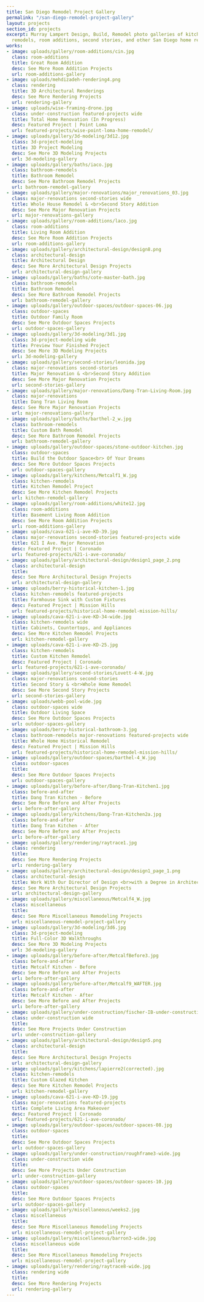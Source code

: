 ```yaml
---
title: San Diego Remodel Project Gallery
permalink: "/san-diego-remodel-project-gallery"
layout: projects
section_id: projects
excerpt: Murray Lampert Design, Build, Remodel photo galleries of kitchen and bath
  remodels, room additions, second stories, and other San Diego home remodel projects.
works:
- image: uploads/gallery/room-additions/cin.jpg
  class: room-additions
  title: Great Room Addition
  desc: See More Room Addition Projects
  url: room-additions-gallery
- image: uploads/mehdizadeh-rendering4.png
  class: rendering
  title: 3D Architectural Renderings
  desc: See More Rendering Projects
  url: rendering-gallery
- image: uploads/wise-framing-drone.jpg
  class: under-construction featured-projects wide
  title: Total Home Renovation (In Progress)
  desc: Featured Project | Point Loma
  url: featured-projects/wise-point-loma-home-remodel/  
- image: uploads/gallery/3d-modeling/3d12.jpg
  class: 3d-project-modeling
  title: 3D Project Modeling
  desc: See More 3D Modeling Projects
  url: 3d-modeling-gallery
- image: uploads/gallery/baths/iaco.jpg
  class: bathroom-remodels
  title: Bathroom Remodel
  desc: See More Bathroom Remodel Projects
  url: bathroom-remodel-gallery
- image: uploads/gallery/major-renovations/major_renovations_03.jpg
  class: major-renovations second-stories wide
  title: Whole House Remodel & <br>Second Story Addition
  desc: See More Major Renovation Projects
  url: major-renovations-gallery
- image: uploads/gallery/room-additions/laco.jpg
  class: room-additions
  title: Living Room Addition
  desc: See More Room Addition Projects
  url: room-additions-gallery
- image: uploads/gallery/architectural-design/design8.png
  class: architectural-design
  title: Architectural Design
  desc: See More Architectural Design Projects
  url: architectural-design-gallery
- image: uploads/gallery/baths/cote-master-bath.jpg
  class: bathroom-remodels
  title: Bathroom Remodel
  desc: See More Bathroom Remodel Projects
  url: bathroom-remodel-gallery
- image: uploads/gallery/outdoor-spaces/outdoor-spaces-06.jpg
  class: outdoor-spaces
  title: Outdoor Family Room
  desc: See More Outdoor Spaces Projects
  url: outdoor-spaces-gallery
- image: uploads/gallery/3d-modeling/3d1.jpg
  class: 3d-project-modeling wide
  title: Preview Your Finished Project
  desc: See More 3D Modeling Projects
  url: 3d-modeling-gallery
- image: uploads/gallery/second-stories/leonida.jpg
  class: major-renovations second-stories
  title: Major Renovation & <br>Second Story Addition
  desc: See More Major Renovation Projects
  url: second-stories-gallery
- image: uploads/gallery/major-renovations/Dang-Tran-Living-Room.jpg
  class: major-renovations
  title: Dang Tran Living Room
  desc: See More Major Renovation Projects
  url: major-renovations-gallery
- image: uploads/gallery/baths/barthel-2_w.jpg
  class: bathroom-remodels
  title: Custom Bath Remodel
  desc: See More Bathroom Remodel Projects
  url: bathroom-remodel-gallery
- image: uploads/gallery/outdoor-spaces/stone-outdoor-kitchen.jpg
  class: outdoor-spaces
  title: Build the Outdoor Space<br> Of Your Dreams
  desc: See More Outdoor Spaces Projects
  url: outdoor-spaces-gallery
- image: uploads/gallery/kitchens/Metcalf1_W.jpg
  class: kitchen-remodels
  title: Kitchen Remodel Project
  desc: See More Kitchen Remodel Projects
  url: kitchen-remodel-gallery
- image: uploads/gallery/room-additions/white12.jpg
  class: room-additions
  title: Basement Living Room Addition
  desc: See More Room Addition Projects
  url: room-additions-gallery
- image: uploads/cava-621-i-ave-KD-39.jpg
  class: major-renovations second-stories featured-projects wide
  title: 621 I Ave. Major Renovation
  desc: Featured Project | Coronado
  url: featured-projects/621-i-ave-coronado/
- image: uploads/gallery/architectural-design/design1_page_2.png
  class: architectural-design
  title:
  desc: See More Architectural Design Projects
  url: architectural-design-gallery
- image: uploads/berry-historical-kitchen-1.jpg
  class: kitchen-remodels featured-projects
  title: Farmhouse Sink with Custom Fixtures
  desc: Featured Project | Mission Hills
  url: featured-projects/historical-home-remodel-mission-hills/
- image: uploads/cava-621-i-ave-KD-34-wide.jpg
  class: kitchen-remodels wide
  title: Cabinets, Countertops, and Appliances
  desc: See More Kitchen Remodel Projects
  url: kitchen-remodel-gallery
- image: uploads/cava-621-i-ave-KD-25.jpg
  class: kitchen-remodels
  title: Custom Kitchen Remodel
  desc: Featured Project | Coronado
  url: featured-projects/621-i-ave-coronado/
- image: uploads/gallery/second-stories/Lovett-4-W.jpg
  class: major-renovations second-stories
  title: Second Story & <br>Whole Home Remodel
  desc: See More Second Story Projects
  url: second-stories-gallery
- image: uploads/webb-pool-wide.jpg
  class: outdoor-spaces wide
  title: Outdoor Living Space
  desc: See More Outdoor Spaces Projects
  url: outdoor-spaces-gallery
- image: uploads/berry-historical-bathroom-3.jpg
  class: bathroom-remodels major-renovations featured-projects wide
  title: Whole Home Historical Remodel
  desc: Featured Project | Mission Hills
  url: featured-projects/historical-home-remodel-mission-hills/
- image: uploads/gallery/outdoor-spaces/barthel-4_W.jpg
  class: outdoor-spaces
  title:
  desc: See More Outdoor Spaces Projects
  url: outdoor-spaces-gallery
- image: uploads/gallery/before-after/Dang-Tran-Kitchen1.jpg
  class: before-and-after
  title: Dang Tran Kitchen - Before
  desc: See More Before and After Projects
  url: before-after-gallery
- image: uploads/gallery/kitchens/Dang-Tran-Kitchen2a.jpg
  class: before-and-after
  title: Dang Tran Kitchen - After
  desc: See More Before and After Projects
  url: before-after-gallery
- image: uploads/gallery/rendering/raytrace1.jpg
  class: rendering
  title:
  desc: See More Rendering Projects
  url: rendering-gallery
- image: uploads/gallery/architectural-design/design1_page_1.png
  class: architectural-design
  title: Work With Our Director of Design <br>with a Degree in Architecture
  desc: See More Architectural Design Projects
  url: architectural-design-gallery
- image: uploads/gallery/miscellaneous/Metcalf4_W.jpg
  class: miscellaneous
  title:
  desc: See More Miscellaneous Remodeling Projects
  url: miscellaneous-remodel-project-gallery
- image: uploads/gallery/3d-modeling/3d6.jpg
  class: 3d-project-modeling
  title: Full-Color 3D Walkthroughs
  desc: See More 3D Modeling Projects
  url: 3d-modeling-gallery
- image: uploads/gallery/before-after/MetcalfBefore3.jpg
  class: before-and-after
  title: Metcalf Kitchen - Before
  desc: See More Before and After Projects
  url: before-after-gallery
- image: uploads/gallery/before-after/Metcalf9_WAFTER.jpg
  class: before-and-after
  title: Metcalf Kitchen - After
  desc: See More Before and After Projects
  url: before-after-gallery
- image: uploads/gallery/under-construction/fischer-IB-under-construction-foundation-1.jpg
  class: under-construction wide
  title:
  desc: See More Projects Under Construction
  url: under-construction-gallery
- image: uploads/gallery/architectural-design/design5.png
  class: architectural-design
  title:
  desc: See More Architectural Design Projects
  url: architectural-design-gallery
- image: uploads/gallery/kitchens/lapierre2(corrected).jpg
  class: kitchen-remodels
  title: Custom Glazed Kitchen
  desc: See More Kitchen Remodel Projects
  url: kitchen-remodel-gallery
- image: uploads/cava-621-i-ave-KD-19.jpg
  class: major-renovations featured-projects
  title: Complete Living Area Makeover
  desc: Featured Project | Coronado
  url: featured-projects/621-i-ave-coronado/
- image: uploads/gallery/outdoor-spaces/outdoor-spaces-08.jpg
  class: outdoor-spaces
  title:
  desc: See More Outdoor Spaces Projects
  url: outdoor-spaces-gallery
- image: uploads/gallery/under-construction/roughframe3-wide.jpg
  class: under-construction wide
  title:
  desc: See More Projects Under Construction
  url: under-construction-gallery
- image: uploads/gallery/outdoor-spaces/outdoor-spaces-10.jpg
  class: outdoor-spaces
  title:
  desc: See More Outdoor Spaces Projects
  url: outdoor-spaces-gallery
- image: uploads/gallery/miscellaneous/weeks2.jpg
  class: miscellaneous
  title:
  desc: See More Miscellaneous Remodeling Projects
  url: miscellaneous-remodel-project-gallery
- image: uploads/gallery/miscellaneous/barron3-wide.jpg
  class: miscellaneous wide
  title:
  desc: See More Miscellaneous Remodeling Projects
  url: miscellaneous-remodel-project-gallery
- image: uploads/gallery/rendering/raytrace8-wide.jpg
  class: rendering wide
  title:
  desc: See More Rendering Projects
  url: rendering-gallery
---
```

